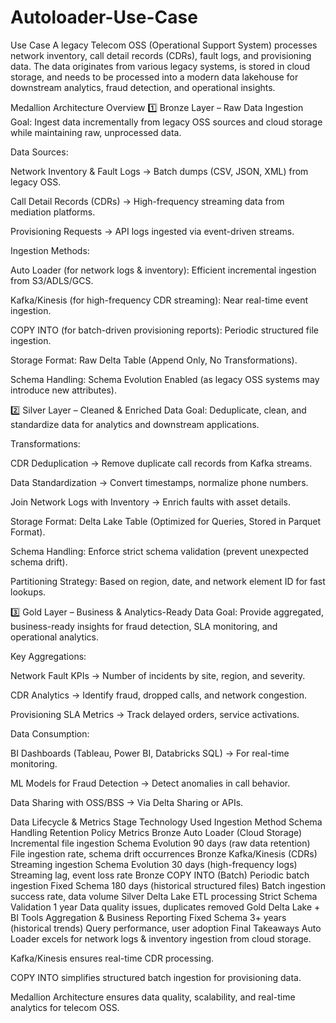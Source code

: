 # Autoloader-Use-Case

Use Case
A legacy Telecom OSS (Operational Support System) processes network inventory, call detail records (CDRs), fault logs, and provisioning data. The data originates from various legacy systems, is stored in cloud storage, and needs to be processed into a modern data lakehouse for downstream analytics, fraud detection, and operational insights.

Medallion Architecture Overview
1️⃣ Bronze Layer – Raw Data Ingestion
Goal: Ingest data incrementally from legacy OSS sources and cloud storage while maintaining raw, unprocessed data.

Data Sources:

Network Inventory & Fault Logs → Batch dumps (CSV, JSON, XML) from legacy OSS.

Call Detail Records (CDRs) → High-frequency streaming data from mediation platforms.

Provisioning Requests → API logs ingested via event-driven streams.

Ingestion Methods:

Auto Loader (for network logs & inventory): Efficient incremental ingestion from S3/ADLS/GCS.

Kafka/Kinesis (for high-frequency CDR streaming): Near real-time event ingestion.

COPY INTO (for batch-driven provisioning reports): Periodic structured file ingestion.

Storage Format: Raw Delta Table (Append Only, No Transformations).

Schema Handling: Schema Evolution Enabled (as legacy OSS systems may introduce new attributes).

2️⃣ Silver Layer – Cleaned & Enriched Data
Goal: Deduplicate, clean, and standardize data for analytics and downstream applications.

Transformations:

CDR Deduplication → Remove duplicate call records from Kafka streams.

Data Standardization → Convert timestamps, normalize phone numbers.

Join Network Logs with Inventory → Enrich faults with asset details.

Storage Format: Delta Lake Table (Optimized for Queries, Stored in Parquet Format).

Schema Handling: Enforce strict schema validation (prevent unexpected schema drift).

Partitioning Strategy: Based on region, date, and network element ID for fast lookups.

3️⃣ Gold Layer – Business & Analytics-Ready Data
Goal: Provide aggregated, business-ready insights for fraud detection, SLA monitoring, and operational analytics.

Key Aggregations:

Network Fault KPIs → Number of incidents by site, region, and severity.

CDR Analytics → Identify fraud, dropped calls, and network congestion.

Provisioning SLA Metrics → Track delayed orders, service activations.

Data Consumption:

BI Dashboards (Tableau, Power BI, Databricks SQL) → For real-time monitoring.

ML Models for Fraud Detection → Detect anomalies in call behavior.

Data Sharing with OSS/BSS → Via Delta Sharing or APIs.

Data Lifecycle & Metrics
Stage	Technology Used	Ingestion Method	Schema Handling	Retention Policy	Metrics
Bronze	Auto Loader (Cloud Storage)	Incremental file ingestion	Schema Evolution	90 days (raw data retention)	File ingestion rate, schema drift occurrences
Bronze	Kafka/Kinesis (CDRs)	Streaming ingestion	Schema Evolution	30 days (high-frequency logs)	Streaming lag, event loss rate
Bronze	COPY INTO (Batch)	Periodic batch ingestion	Fixed Schema	180 days (historical structured files)	Batch ingestion success rate, data volume
Silver	Delta Lake	ETL processing	Strict Schema Validation	1 year	Data quality issues, duplicates removed
Gold	Delta Lake + BI Tools	Aggregation & Business Reporting	Fixed Schema	3+ years (historical trends)	Query performance, user adoption
Final Takeaways
Auto Loader excels for network logs & inventory ingestion from cloud storage.

Kafka/Kinesis ensures real-time CDR processing.

COPY INTO simplifies structured batch ingestion for provisioning data.

Medallion Architecture ensures data quality, scalability, and real-time analytics for telecom OSS.
